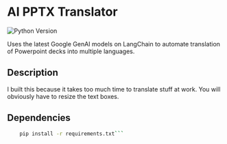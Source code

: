 # AI PPTX Translator

![Python Version](https://img.shields.io/badge/python-3.9%2B-blue.svg)

Uses the latest Google GenAI models on LangChain to automate translation of Powerpoint decks into multiple languages.

## Description

I built this because it takes too much time to translate stuff at work. You will obviously have to resize the text boxes. 



## Dependencies
```sh
    pip install -r requirements.txt```